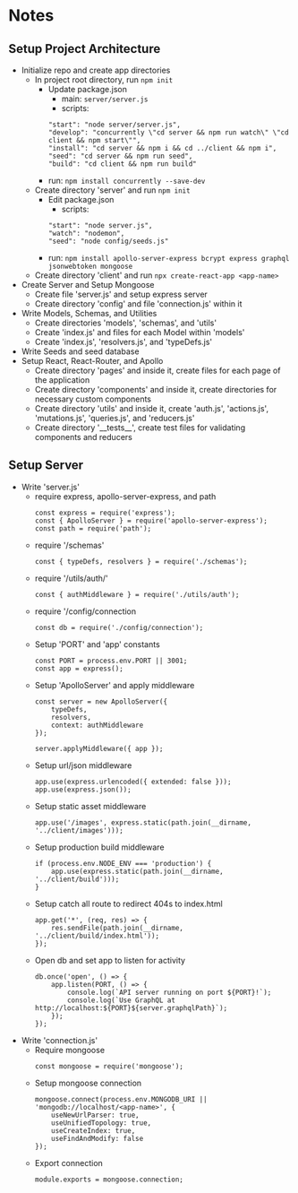 # Notes

## Setup Project Architecture
* Initialize repo and create app directories
    * In project root directory, run ```npm init```
        * Update package.json
            * main: ```server/server.js```
            * scripts: 
            ```
            "start": "node server/server.js",
            "develop": "concurrently \"cd server && npm run watch\" \"cd client && npm start\"",
            "install": "cd server && npm i && cd ../client && npm i",
            "seed": "cd server && npm run seed",
            "build": "cd client && npm run build"
            ```
        * run: ```npm install concurrently --save-dev```
    * Create directory 'server' and run ```npm init```
        * Edit package.json
            * scripts: 
            ```
            "start": "node server.js",
            "watch": "nodemon",
            "seed": "node config/seeds.js"
            ```
        * run: ```npm install apollo-server-express bcrypt express graphql jsonwebtoken mongoose```
    * Create directory 'client' and run ```npx create-react-app <app-name>```
* Create Server and Setup Mongoose
    * Create file 'server.js' and setup express server
    * Create directory 'config' and file 'connection.js' within it
* Write Models, Schemas, and Utilities
    * Create directories 'models', 'schemas', and 'utils'
    * Create 'index.js' and files for each Model within 'models'
    * Create 'index.js', 'resolvers.js', and 'typeDefs.js'
* Write Seeds and seed database
* Setup React, React-Router, and Apollo
    * Create directory 'pages' and inside it, create files for each page of the application
    * Create directory 'components' and inside it, create directories for necessary custom components
    * Create directory 'utils' and inside it, create 'auth.js', 'actions.js', 'mutations.js', 'queries.js', and 'reducers.js'
    * Create directory '\_\_tests\_\_', create test files for validating components and reducers

## Setup Server
* Write 'server.js'
    * require express, apollo-server-express, and path
        ```
        const express = require('express');
        const { ApolloServer } = require('apollo-server-express');
        const path = require('path');
        ```
    * require '/schemas'
        ```
        const { typeDefs, resolvers } = require('./schemas');
        ```
    * require '/utils/auth/'
        ```
        const { authMiddleware } = require('./utils/auth');
        ```
    * require '/config/connection
        ```
        const db = require('./config/connection');
        ```
    * Setup 'PORT' and 'app' constants
        ```
        const PORT = process.env.PORT || 3001;
        const app = express();
        ```
    * Setup 'ApolloServer' and apply middleware
        ```
        const server = new ApolloServer({
            typeDefs,
            resolvers,
            context: authMiddleware
        });

        server.applyMiddleware({ app });
        ```
    * Setup url/json middleware
        ```
        app.use(express.urlencoded({ extended: false }));
        app.use(express.json());
        ```
    * Setup static asset middleware
        ```
        app.use('/images', express.static(path.join(__dirname, '../client/images')));
        ```
    * Setup production build middleware
        ```
        if (process.env.NODE_ENV === 'production') {
            app.use(express.static(path.join(__dirname, '../client/build')));
        }
        ```
    * Setup catch all route to redirect 404s to index.html
        ```
        app.get('*', (req, res) => {
            res.sendFile(path.join(__dirname, '../client/build/index.html'));
        });
        ```
    * Open db and set app to listen for activity
        ```
        db.once('open', () => {
            app.listen(PORT, () => {
                console.log(`API server running on port ${PORT}!`);
                console.log(`Use GraphQL at http://localhost:${PORT}${server.graphqlPath}`);
            });
        });
        ```
* Write 'connection.js'
    * Require mongoose
        ```
        const mongoose = require('mongoose');
        ```
    * Setup mongoose connection
        ```
        mongoose.connect(process.env.MONGODB_URI || 'mongodb://localhost/<app-name>', {
            useNewUrlParser: true,
            useUnifiedTopology: true,
            useCreateIndex: true,
            useFindAndModify: false
        });
        ```
    * Export connection
        ```
        module.exports = mongoose.connection;
        ```

